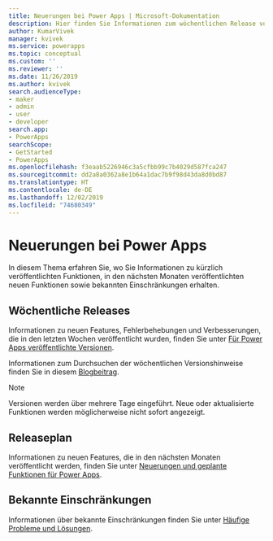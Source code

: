 ```yaml
---
title: Neuerungen bei Power Apps | Microsoft-Dokumentation
description: Hier finden Sie Informationen zum wöchentlichen Release von Power Apps sowie Versionshinweise.
author: KumarVivek
manager: kvivek
ms.service: powerapps
ms.topic: conceptual
ms.custom: ''
ms.reviewer: ''
ms.date: 11/26/2019
ms.author: kvivek
search.audienceType:
- maker
- admin
- user
- developer
search.app:
- PowerApps
searchScope:
- GetStarted
- PowerApps
ms.openlocfilehash: f3eaab5226946c3a5cfbb99c7b4029d587fca247
ms.sourcegitcommit: dd2a8a0362a8e1b64a1dac7b9f98d43da8d0bd87
ms.translationtype: HT
ms.contentlocale: de-DE
ms.lasthandoff: 12/02/2019
ms.locfileid: "74680349"
---
```

# <a name="whats-new-in-power-apps"></a>Neuerungen bei Power Apps

In diesem Thema erfahren Sie, wo Sie Informationen zu kürzlich veröffentlichten Funktionen, in den nächsten Monaten veröffentlichten neuen Funktionen sowie bekannten Einschränkungen erhalten.

## <a name="weekly-releases"></a>Wöchentliche Releases

Informationen zu neuen Features, Fehlerbehebungen und Verbesserungen, die in den letzten Wochen veröffentlicht wurden, finden Sie unter [Für Power Apps veröffentlichte Versionen](https://docs.microsoft.com/business-applications-release-notes/powerplatform/released-versions/powerapps).

Informationen zum Durchsuchen der wöchentlichen Versionshinweise finden Sie in diesem [Blogbeitrag](https://powerapps.microsoft.com/blog/stay-tuned-with-the-latest-features-and-fixes-through-powerapps-weekly-release-notes/).

> [!NOTE]
> Versionen werden über mehrere Tage eingeführt. Neue oder aktualisierte Funktionen werden möglicherweise nicht sofort angezeigt.

## <a name="release-plan"></a>Releaseplan

Informationen zu neuen Features, die in den nächsten Monaten veröffentlicht werden, finden Sie unter [Neuerungen und geplante Funktionen für Power Apps](https://docs.microsoft.com/power-platform-release-plan/2019wave2/microsoft-powerapps/planned-features).

## <a name="known-limitations"></a>Bekannte Einschränkungen

Informationen über bekannte Einschränkungen finden Sie unter [Häufige Probleme und Lösungen](common-issues-and-resolutions.md).
